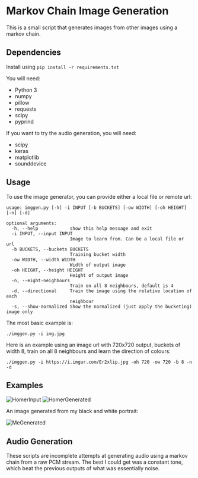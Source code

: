# Markov Chain Image Generation

This is a small script that generates images from other images using a markov chain.

## Dependencies
Install using `pip install -r requirements.txt`

You will need:

* Python 3
* numpy
* pillow
* requests
* scipy
* pyprind

If you want to try the audio generation, you will need:

* scipy
* keras
* matplotlib
* sounddevice

## Usage

To use the image generator, you can provide either a local file or remote url:

```
usage: imggen.py [-h] -i INPUT [-b BUCKETS] [-ow WIDTH] [-oh HEIGHT] [-n] [-d]

optional arguments:
  -h, --help            show this help message and exit
  -i INPUT, --input INPUT
                        Image to learn from. Can be a local file or url
  -b BUCKETS, --buckets BUCKETS
                        Training bucket width
  -ow WIDTH, --width WIDTH
                        Width of output image
  -oh HEIGHT, --height HEIGHT
                        Height of output image
  -n, --eight-neighbours
                        Train on all 8 neighbours, default is 4
  -d, --directional     Train the image using the relative location of each
                        neighbour
  -s, --show-normalized Show the normalized (just apply the bucketing) image only

```
The most basic example is:
```
./imggen.py -i img.jpg
```

Here is an example using an image url with 720x720 output, buckets of width 8, train on all 8 neighbours and learn the direction of colours:
```
./imggen.py -i https://i.imgur.com/Er2xlip.jpg -oh 720 -ow 720 -b 8 -n -d
```

## Examples

![HomerInput](http://i.imgur.com/ql46UZL.png)
![HomerGenerated](http://i.imgur.com/QDqCIF9.png)

An image generated from my black and white portrait:

![MeGenerated](http://i.imgur.com/RtyeYAJ.png)

## Audio Generation

These scripts are incomplete attempts at generating audio using a markov chain from a raw PCM stream. The best I could get was a constant tone, which beat the previous outputs of what was essentially noise.